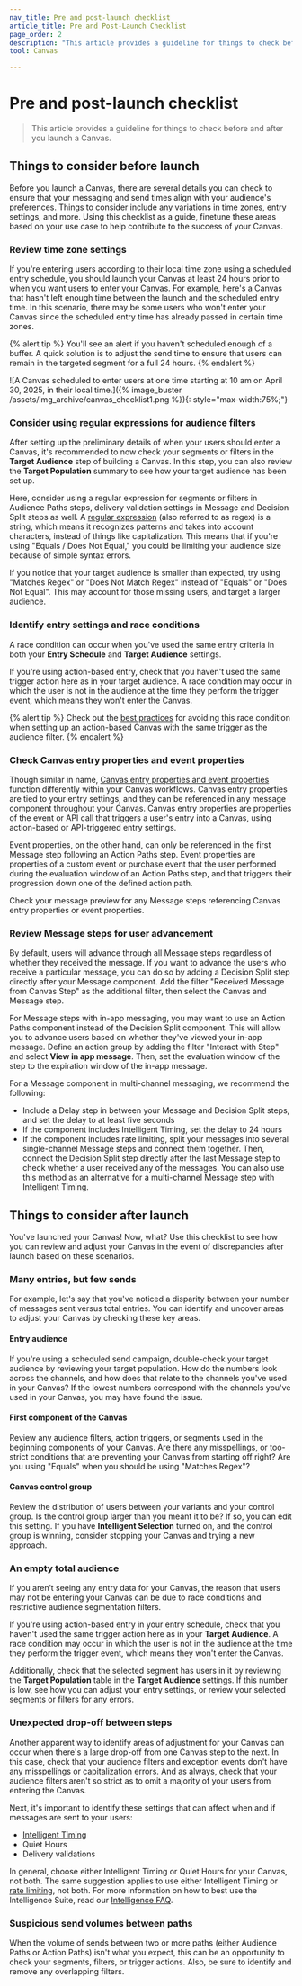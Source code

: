 ```yaml
---
nav_title: Pre and post-launch checklist
article_title: Pre and Post-Launch Checklist
page_order: 2
description: "This article provides a guideline for things to check before and after you launch a Canvas."
tool: Canvas

---
```


# Pre and post-launch checklist

> This article provides a guideline for things to check before and after you launch a Canvas.

## Things to consider before launch

Before you launch a Canvas, there are several details you can check to ensure that your messaging and send times align with your audience's preferences. Things to consider include any variations in time zones, entry settings, and more. Using this checklist as a guide, finetune these areas based on your use case to help contribute to the success of your Canvas. 

### Review time zone settings

If you're entering users according to their local time zone using a scheduled entry schedule, you should launch your Canvas at least 24 hours prior to when you want users to enter your Canvas. For example, here's a Canvas that hasn't left enough time between the launch and the scheduled entry time. In this scenario, there may be some users who won't enter your Canvas since the scheduled entry time has already passed in certain time zones. 

{% alert tip %} 
You'll see an alert if you haven't scheduled enough of a buffer. A quick solution is to adjust the send time to ensure that users can remain in the targeted segment for a full 24 hours.
{% endalert %}

![A Canvas scheduled to enter users at one time starting at 10 am on April 30, 2025, in their local time.]({% image_buster /assets/img_archive/canvas_checklist1.png %}){: style="max-width:75%;"}

### Consider using regular expressions for audience filters

After setting up the preliminary details of when your users should enter a Canvas, it's recommended to now check your segments or filters in the **Target Audience** step of building a Canvas. In this step, you can also review the **Target Population** summary to see how your target audience has been set up. 

Here, consider using a regular expression for segments or filters in Audience Paths steps, delivery validation settings in Message and Decision Split steps as well. A [regular expression]({{site.baseurl}}/user_guide/engagement_tools/segments/regex/) (also referred to as regex) is a string, which means it recognizes patterns and takes into account characters, instead of things like capitalization. This means that if you're using "Equals / Does Not Equal," you could be limiting your audience size because of simple syntax errors.

If you notice that your target audience is smaller than expected, try using "Matches Regex" or "Does Not Match Regex" instead of "Equals" or "Does Not Equal". This may account for those missing users, and target a larger audience. 

### Identify entry settings and race conditions

A race condition can occur when you've used the same entry criteria in both your **Entry Schedule** and **Target Audience** settings. 

If you're using action-based entry, check that you haven't used the same trigger action here as in your target audience. A race condition may occur in which the user is not in the audience at the time they perform the trigger event, which means they won't enter the Canvas.

{% alert tip %}
Check out the [best practices]({{site.baseurl}}/user_guide/engagement_tools/testing/race_conditions/#scenario-3-matching-action-based-triggers-and-audience-filters) for avoiding this race condition when setting up an action-based Canvas with the same trigger as the audience filter.
{% endalert %}

### Check Canvas entry properties and event properties

Though similar in name, [Canvas entry properties and event properties]({{site.baseurl}}/user_guide/engagement_tools/canvas/create_a_canvas/canvas_entry_properties_event_properties) function differently within your Canvas workflows. Canvas entry properties are tied to your entry settings, and they can be referenced in any message component throughout your Canvas. Canvas entry properties are properties of the event or API call that triggers a user's entry into a Canvas, using action-based or API-triggered entry settings.

Event properties, on the other hand, can only be referenced in the first Message step following an Action Paths step. Event properties are properties of a custom event or purchase event that the user performed during the evaluation window of an Action Paths step, and that triggers their progression down one of the defined action path.

Check your message preview for any Message steps referencing Canvas entry properties or event properties.

### Review Message steps for user advancement

By default, users will advance through all Message steps regardless of whether they received the message. If you want to advance the users who receive a particular message, you can do so by adding a Decision Split step directly after your Message component. Add the filter "Received Message from Canvas Step" as the additional filter, then select the Canvas and Message step.

For Message steps with in-app messaging, you may want to use an Action Paths component instead of the Decision Split component. This will allow you to advance users based on whether they've viewed your in-app message. Define an action group by adding the filter "Interact with Step" and select **View in app message**. Then, set the evaluation window of the step to the expiration window of the in-app message.

For a Message component in multi-channel messaging, we recommend the following:
* Include a Delay step in between your Message and Decision Split steps, and set the delay to at least five seconds
* If the component includes Intelligent Timing, set the delay to 24 hours
* If the component includes rate limiting, split your messages into several single-channel Message steps and connect them together. Then, connect the Decision Split step directly after the last Message step to check whether a user received any of the messages. You can also use this method as an alternative for a multi-channel Message step with Intelligent Timing.

## Things to consider after launch

You've launched your Canvas! Now, what? Use this checklist to see how you can review and adjust your Canvas in the event of discrepancies after launch based on these scenarios.

### Many entries, but few sends

For example, let's say that you've noticed a disparity between your number of messages sent versus total entries. You can identify and uncover areas to adjust your Canvas by checking these key areas.

#### Entry audience

If you're using a scheduled send campaign, double-check your target audience by reviewing your target population. How do the numbers look across the channels, and how does that relate to the channels you've used in your Canvas? If the lowest numbers correspond with the channels you've used in your Canvas, you may have found the issue.

#### First component of the Canvas

Review any audience filters, action triggers, or segments used in the beginning components of your Canvas. Are there any misspellings, or too-strict conditions that are preventing your Canvas from starting off right? Are you using "Equals" when you should be using "Matches Regex"?

#### Canvas control group 

Review the distribution of users between your variants and your control group. Is the control group larger than you meant it to be? If so, you can edit this setting. If you have **Intelligent Selection** turned on, and the control group is winning, consider stopping your Canvas and trying a new approach.

### An empty total audience

If you aren’t seeing any entry data for your Canvas, the reason that users may not be entering your Canvas can be due to race conditions and restrictive audience segmentation filters.

If you're using action-based entry in your entry schedule, check that you haven't used the same trigger action here as in your **Target Audience**. A race condition may occur in which the user is not in the audience at the time they perform the trigger event, which means they won't enter the Canvas.

Additionally, check that the selected segment has users in it by reviewing the **Target Population** table in the **Target Audience** settings. If this number is low, see how you can adjust your entry settings, or review your selected segments or filters for any errors.

### Unexpected drop-off between steps

Another apparent way to identify areas of adjustment for your Canvas can occur when there's a large drop-off from one Canvas step to the next. In this case, check that your audience filters and exception events don't have any misspellings or capitalization errors. And as always, check that your audience filters aren't so strict as to omit a majority of your users from entering the Canvas. 

Next, it's important to identify these settings that can affect when and if messages are sent to your users:
- [Intelligent Timing]({{site.baseurl}}/user_guide/brazeai/intelligence/intelligent_timing/)
- Quiet Hours
- Delivery validations

In general, choose either Intelligent Timing or Quiet Hours for your Canvas, not both. The same suggestion applies to use either Intelligent Timing or [rate limiting]({{site.baseurl}}/user_guide/engagement_tools/campaigns/building_campaigns/rate-limiting/), not both. For more information on how to best use the Intelligence Suite, read our [Intelligence FAQ]({{site.baseurl}}/user_guide/brazeai/intelligence/faqs/).

### Suspicious send volumes between paths

When the volume of sends between two or more paths (either Audience Paths or Action Paths) isn't what you expect, this can be an opportunity to check your segments, filters, or trigger actions. Also, be sure to identify and remove any overlapping filters.

